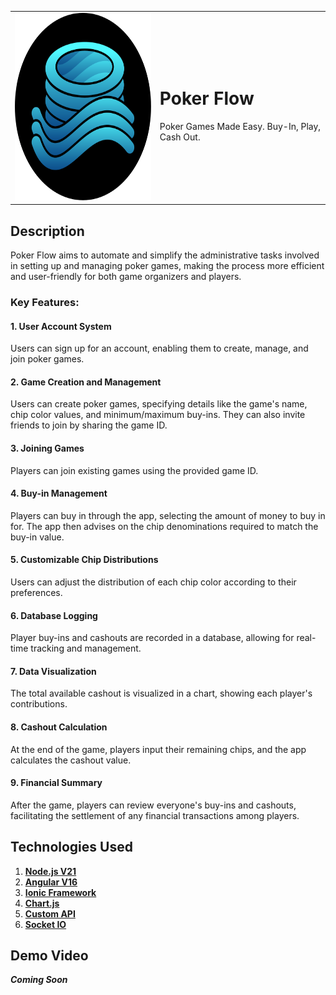 <table style="border-collapse: collapse; border: none;">
  <tr>
    <td style="border: none;">
      <img src="https://github.com/alexdalgleishmorel/poker-flow-app/blob/main/src/assets/logo-dark.svg" alt="alt text" width="300" height="300">
    </td>
    <td style="border: none;">
      <h1>Poker Flow</h1>
      <p>Poker Games Made Easy. Buy-In, Play, Cash Out.</p>
    </td>
  </tr>
</table>

## Description
Poker Flow aims to automate and simplify the administrative tasks involved in setting up and managing poker games, making the process more efficient and user-friendly for both game organizers and players.

### Key Features:
#### 1. **User Account System**
Users can sign up for an account, enabling them to create, manage, and join poker games.
#### 2. **Game Creation and Management**
Users can create poker games, specifying details like the game's name, chip color values, and minimum/maximum buy-ins. They can also invite friends to join by sharing the game ID.
#### 3. **Joining Games**
Players can join existing games using the provided game ID.
#### 4. **Buy-in Management**
Players can buy in through the app, selecting the amount of money to buy in for. The app then advises on the chip denominations required to match the buy-in value.
#### 5. **Customizable Chip Distributions**
Users can adjust the distribution of each chip color according to their preferences.
#### 6. **Database Logging**
Player buy-ins and cashouts are recorded in a database, allowing for real-time tracking and management.
#### 7. **Data Visualization**
The total available cashout is visualized in a chart, showing each player's contributions.
#### 8. **Cashout Calculation**
At the end of the game, players input their remaining chips, and the app calculates the cashout value.
#### 9. **Financial Summary**
After the game, players can review everyone's buy-ins and cashouts, facilitating the settlement of any financial transactions among players.

## Technologies Used
1. **[Node.js V21](https://nodejs.org/en)**
2. **[Angular V16](https://angular.io/)**
3. **[Ionic Framework](https://ionicframework.com/)**
4. **[Chart.js](https://www.chartjs.org/)**
5. **[Custom API](https://github.com/alexdalgleishmorel/poker-flow-api)**
7. **[Socket IO](https://www.npmjs.com/package/ngx-socket-io)**

## Demo Video
***Coming Soon***
